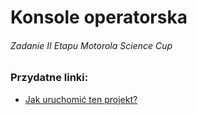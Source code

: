 # Konsole operatorska

###### Zadanie II Etapu Motorola Science Cup

### Przydatne linki:

- [Jak uruchomić ten projekt?](https://github.com/lotego-co-godo/operator-console/wiki/Jak-uruchomi%C4%87-ten-projekt%3F)
